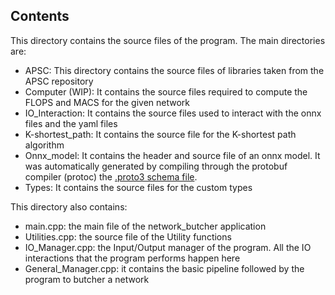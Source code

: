 ## Contents

This directory contains the source files of the program. The main directories are:

- APSC: This directory contains the source files of libraries taken from the APSC repository
- Computer (WIP): It contains the source files required to compute the FLOPS and MACS for the given network
- IO_Interaction: It contains the source files used to interact with the onnx files and the yaml files
- K-shortest_path: It contains the source file for the K-shortest path algorithm
- Onnx_model: It contains the header and source file of an onnx model. It was automatically generated by compiling through the protobuf compiler (protoc) the [.proto3 schema file](https://github.com/onnx/onnx/blob/main/onnx/onnx.proto3).
- Types: It contains the source files for the custom types

This directory also contains:
- main.cpp: the main file of the network_butcher application
- Utilities.cpp: the source file of the Utility functions
- IO_Manager.cpp: the Input/Output manager of the program. All the IO interactions that the program performs happen here
- General_Manager.cpp: it contains the basic pipeline followed by the program to butcher a network
